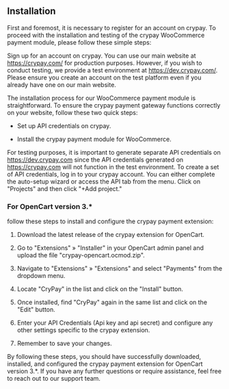 ## Installation
First and foremost, it is necessary to register for an account on crypay. To proceed with the installation and testing of the crypay WooCommerce payment module, please follow these simple steps:

Sign up for an account on crypay. You can use our main website at https://crypay.com/ for production purposes. However, if you wish to conduct testing, we provide a test environment at https://dev.crypay.com/. Please ensure you create an account on the test platform even if you already have one on our main website.

The installation process for our WooCommerce payment module is straightforward. To ensure the crypay payment gateway functions correctly on your website, follow these two quick steps:

* Set up API credentials on crypay.

* Install the crypay payment module for WooCommerce.

For testing purposes, it is important to generate separate API credentials on https://dev.crypay.com since the API credentials generated on https://crypay.com will not function in the test environment. To create a set of API credentials, log in to your crypay account. You can either complete the auto-setup wizard or access the API tab from the menu. Click on "Projects" and then click "+Add project."

### For OpenCart version 3.*
follow these steps to install and configure the crypay payment extension:

1. Download the latest release of the crypay extension for OpenCart.

2. Go to "Extensions" » "Installer" in your OpenCart admin panel and upload the file "crypay-opencart.ocmod.zip".

3. Navigate to "Extensions" » "Extensions" and select "Payments" from the dropdown menu.

4. Locate "CryPay" in the list and click on the "Install" button.

5. Once installed, find "CryPay" again in the same list and click on the "Edit" button.

6. Enter your API Credentials (Api key and api secret) and configure any other settings specific to the crypay extension.

7. Remember to save your changes.

By following these steps, you should have successfully downloaded, installed, and configured the crypay payment extension for OpenCart version 3.*. If you have any further questions or require assistance, feel free to reach out to our support team.
